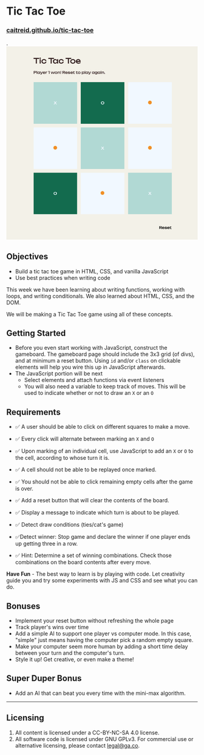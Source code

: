# Tic Tac Toe

### <a href="http://caitreid.github.io/tic-tac-toe">caitreid.github.io/tic-tac-toe</a>

.
<img src="images/screenshot.png"/>





## Objectives

* Build a tic tac toe game in HTML, CSS, and vanilla JavaScript
* Use best practices when writing code

This week we have been learning about writing functions, working with loops, and writing conditionals. We also learned about HTML, CSS, and the DOM.

We will be making a Tic Tac Toe game using all of these concepts.

## Getting Started

* Before you even start working with JavaScript, construct the gameboard. The gameboard page should include the 3x3 grid (of divs), and at minimum a reset button. Using `id` and/or `class` on clickable elements will help you wire this up in JavaScript afterwards.
* The JavaScript portion will be next
  * Select elements and attach functions via event listeners
  * You will also need a variable to keep track of moves. This will be used to indicate whether or not to draw an `X` or an `O`

## Requirements
* ✅ A user should be able to click on different squares to make a move.
* ✅ Every click will alternate between marking an `X` and `O`
* ✅ Upon marking of an individual cell, use JavaScript to add an `X` or `O` to the cell, according to whose turn it is.
* ✅ A cell should not be able to be replayed once marked.
* ✅ You should not be able to click remaining empty cells after the game is over.
* ✅ Add a reset button that will clear the contents of the board.

* ✅ Display a message to indicate which turn is about to be played.
* ✅ Detect draw conditions (ties/cat's game) 
* ✅Detect winner: Stop game and declare the winner if one player ends up getting three in a row. 
* ✅ Hint: Determine a set of winning combinations. Check those combinations on the board contents after every move.

**Have Fun** - The best way to learn is by playing with code. Let creativity guide you and try some experiments with JS and CSS and see what you can do.

## Bonuses

* Implement your reset button without refreshing the whole page
* Track player's wins over time
* Add a simple AI to support one player vs computer mode. In this case, "simple" just means having the computer pick a random empty square.
* Make your computer seem more human by adding a short time delay between your turn and the computer's turn.
* Style it up! Get creative, or even make a theme!

## Super Duper Bonus

* Add an AI that can beat you every time with the mini-max algorithm.

---

## Licensing
1. All content is licensed under a CC-BY-NC-SA 4.0 license.
2. All software code is licensed under GNU GPLv3. For commercial use or alternative licensing, please contact legal@ga.co.

